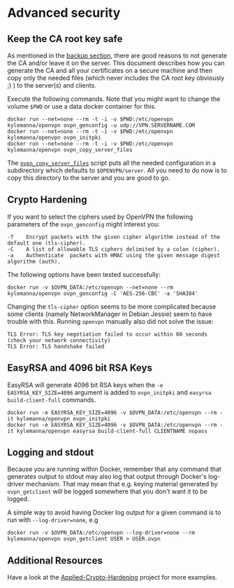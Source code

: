 # Advanced security

## Keep the CA root key safe
As mentioned in the [backup section](/docs/backup.md), there are good reasons to not generate the CA and/or leave it on the server. This document describes how you can generate the CA and all your certificates on a secure machine and then copy only the needed files (which never includes the CA root key obviously ;) ) to the server(s) and clients.

Execute the following commands. Note that you might want to change the volume `$PWD` or use a data docker container for this.

    docker run --net=none --rm -t -i -v $PWD:/etc/openvpn kylemanna/openvpn ovpn_genconfig -u udp://VPN.SERVERNAME.COM
    docker run --net=none --rm -t -i -v $PWD:/etc/openvpn kylemanna/openvpn ovpn_initpki
    docker run --net=none --rm -t -i -v $PWD:/etc/openvpn kylemanna/openvpn ovpn_copy_server_files

The [`ovpn_copy_server_files`](/bin/ovpn_copy_server_files) script puts all the needed configuration in a subdirectory which defaults to `$OPENVPN/server`. All you need to do now is to copy this directory to the server and you are good to go.

## Crypto Hardening

If you want to select the ciphers used by OpenVPN the following parameters of the `ovpn_genconfig` might interest you:

    -T    Encrypt packets with the given cipher algorithm instead of the default one (tls-cipher).
    -C    A list of allowable TLS ciphers delimited by a colon (cipher).
    -a    Authenticate  packets with HMAC using the given message digest algorithm (auth).


The following options have been tested successfully:

    docker run -v $OVPN_DATA:/etc/openvpn --net=none --rm kylemanna/openvpn ovpn_genconfig -C 'AES-256-CBC' -a 'SHA384'

Changing the `tls-cipher` option seems to be more complicated because some clients (namely NetworkManager in Debian Jessie) seem to have trouble with this. Running `openvpn` manually also did not solve the issue:

    TLS Error: TLS key negotiation failed to occur within 60 seconds (check your network connectivity)
    TLS Error: TLS handshake failed

## EasyRSA and 4096 bit RSA Keys

EasyRSA will generate 4096 bit RSA keys when the `-e EASYRSA_KEY_SIZE=4096` argument is added to `ovpn_initpki` and `easyrsa build-client-full` commands.

    docker run -e EASYRSA_KEY_SIZE=4096 -v $OVPN_DATA:/etc/openvpn --rm -it kylemanna/openvpn ovpn_initpki
    docker run -e EASYRSA_KEY_SIZE=4096 -v $OVPN_DATA:/etc/openvpn --rm -it kylemanna/openvpn easyrsa build-client-full CLIENTNAME nopass

## Logging and stdout

Because you are running within Docker, remember that any command that generates output to stdout may also log that output through Docker's log-driver mechanism. That may mean that e.g. keying material generated by `ovpn_getclient` will be logged somewhere that you don't want it to be logged.

A simple way to avoid having Docker log output for a given command is to run with `--log-driver=none`, e.g

    docker run -v $OVPN_DATA:/etc/openvpn --log-driver=none --rm kylemanna/openvpn ovpn_getclient USER > USER.ovpn

## Additional Resources

Have a look at the [Applied-Crypto-Hardening](https://github.com/BetterCrypto/Applied-Crypto-Hardening/tree/master/src/configuration/VPNs/OpenVPN) project for more examples.
